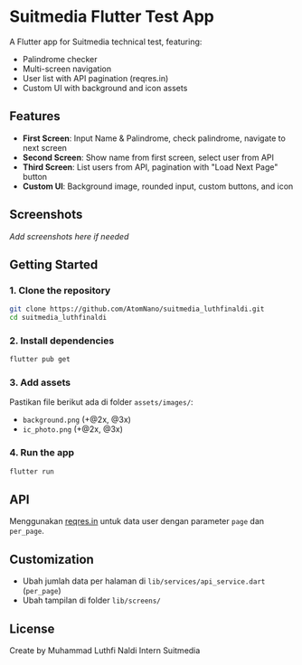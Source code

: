 # Suitmedia Flutter Test App

A Flutter app for Suitmedia technical test, featuring:

- Palindrome checker
- Multi-screen navigation
- User list with API pagination (reqres.in)
- Custom UI with background and icon assets

## Features

- **First Screen**: Input Name & Palindrome, check palindrome, navigate to next screen
- **Second Screen**: Show name from first screen, select user from API
- **Third Screen**: List users from API, pagination with "Load Next Page" button
- **Custom UI**: Background image, rounded input, custom buttons, and icon

## Screenshots

_Add screenshots here if needed_

## Getting Started

### 1. Clone the repository

```bash
git clone https://github.com/AtomNano/suitmedia_luthfinaldi.git
cd suitmedia_luthfinaldi
```

### 2. Install dependencies

```bash
flutter pub get
```

### 3. Add assets

Pastikan file berikut ada di folder `assets/images/`:

- `background.png` (+@2x, @3x)
- `ic_photo.png` (+@2x, @3x)

### 4. Run the app

```bash
flutter run
```

## API

Menggunakan [reqres.in](https://reqres.in/api/users) untuk data user dengan parameter `page` dan `per_page`.

## Customization

- Ubah jumlah data per halaman di `lib/services/api_service.dart` (`per_page`)
- Ubah tampilan di folder `lib/screens/`

## License

Create by Muhammad Luthfi Naldi Intern Suitmedia
